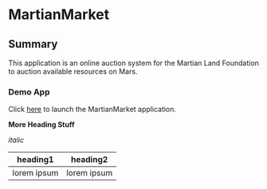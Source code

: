 # MartianMarket

## Summary

This application is an online auction system for the Martian Land Foundation to auction available resources on Mars.

### Demo App

Click [here](frontend/index.html) to launch the MartianMarket application.



**More Heading Stuff**

*_italic_*

| heading1    | heading2    |
| ----------- | ----------- |
| lorem ipsum | lorem ipsum |

